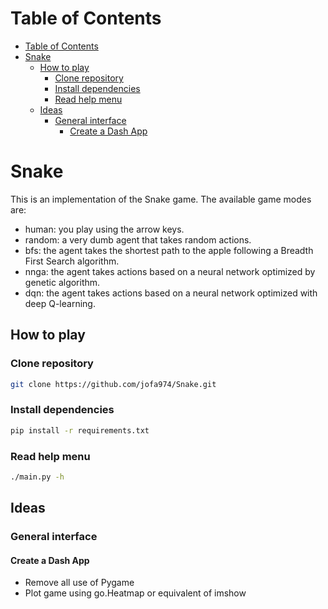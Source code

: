 
<!-- @import "[TOC]" {cmd="toc" depthFrom=1 depthTo=6 orderedList=false} -->
# Table of Contents

- [Table of Contents](#table-of-contents)
- [Snake](#snake)
  - [How to play](#how-to-play)
    - [Clone repository](#clone-repository)
    - [Install dependencies](#install-dependencies)
    - [Read help menu](#read-help-menu)
  - [Ideas](#ideas)
    - [General interface](#general-interface)
      - [Create a Dash App](#create-a-dash-app)

# Snake

This is an implementation of the Snake game. The available game modes are:

- human: you play using the arrow keys.
- random: a very dumb agent that takes random actions.
- bfs: the agent takes the shortest path to the apple following a Breadth First Search algorithm.
- nnga: the agent takes actions based on a neural network optimized by genetic algorithm.
- dqn: the agent takes actions based on a neural network optimized with deep Q-learning.

## How to play

### Clone repository

```bash
git clone https://github.com/jofa974/Snake.git
```

### Install dependencies

```bash
pip install -r requirements.txt
```

### Read help menu

```bash
./main.py -h
```

## Ideas

### General interface

#### Create a Dash App
  - Remove all use of Pygame
  - Plot game using go.Heatmap or equivalent of imshow
